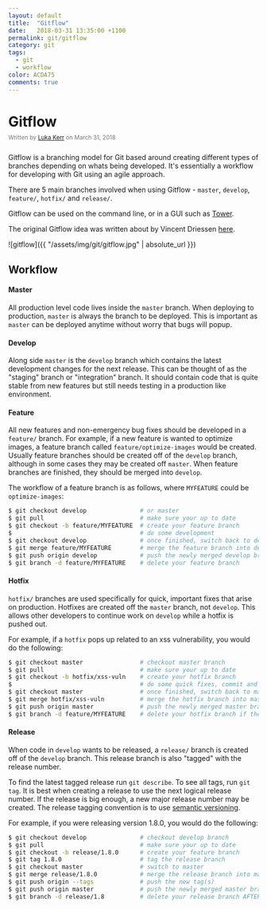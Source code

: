 ```yaml
---
layout: default
title:  "Gitflow"
date:   2018-03-31 13:35:00 +1100
permalink: git/gitflow
category: git
tags: 
  - git
  - workflow
color: ACDA75
comments: true
---
```


# Gitflow

<small style="color: #777; top: -10px; position: relative">
  Written by <a href="https://github.com/lukakerr">Luka Kerr</a> on March 31, 2018
</small>

Gitflow is a branching model for Git based around creating different types of branches depending on whats being developed. It's essentially a workflow for developing with Git using an agile approach.

There are 5 main branches involved when using Gitflow - `master`, `develop`, `feature/`, `hotfix/` and `release/`.

Gitflow can be used on the command line, or in a GUI such as [Tower](https://www.git-tower.com/).

The original Gitflow idea was written about by Vincent Driessen [here](http://nvie.com/posts/a-successful-git-branching-model/).

![gitflow]({{ "/assets/img/git/gitflow.jpg" | absolute_url }})

## Workflow

#### Master

All production level code lives inside the `master` branch. When deploying to production, `master` is always the branch to be deployed. This is important as `master` can be deployed anytime without worry that bugs will popup.

#### Develop

Along side `master` is the `develop` branch which contains the latest development changes for the next release. This can be thought of as the "staging" branch or "integration" branch. It should contain code that is quite stable from new features but still needs testing in a production like environment.

#### Feature

All new features and non-emergency bug fixes should be developed in a `feature/` branch. For example, if a new feature is wanted to optimize images, a feature branch called `feature/optimize-images` would be created. Usually feature branches should be created off of the `develop` branch, although in some cases they may be created off `master`. When feature branches are finished, they should be merged into `develop`.

The workflow of a feature branch is as follows, where `MYFEATURE` could be `optimize-images`:

```bash
$ git checkout develop               # or master
$ git pull                           # make sure your up to date
$ git checkout -b feature/MYFEATURE  # create your feature branch
$                                    # do some development
$ git checkout develop               # once finished, switch back to develop
$ git merge feature/MYFEATURE        # merge the feature branch into develop
$ git push origin develop            # push the newly merged develop branch
$ git branch -d feature/MYFEATURE    # delete your feature branch
```

#### Hotfix

`hotfix/` branches are used specifically for quick, important fixes that arise on production. Hotfixes are created off the `master` branch, not `develop`. This allows other developers to continue work on `develop` while a hotfix is pushed out.

For example, if a `hotfix` pops up related to an xss vulnerability, you would do the following:

```bash
$ git checkout master                # checkout master branch
$ git pull                           # make sure your up to date
$ git checkout -b hotfix/xss-vuln    # create your hotfix branch
$                                    # do some quick fixes, commit and test
$ git checkout master                # once finished, switch back to master
$ git merge hotfix/xss-vuln          # merge the hotfix branch into master
$ git push origin master             # push the newly merged master branch
$ git branch -d feature/MYFEATURE    # delete your hotfix branch if the issue has been resolved
```

#### Release

When code in `develop` wants to be released, a `release/` branch is created off of the `develop` branch. This release branch is also "tagged" with the release number.

To find the latest tagged release run `git describe`. To see all tags, run `git tag`. It is best when creating a release to use the next logical release number. If the release is big enough, a new major release number may be created. The release tagging convention is to use [semantic versioning](https://semver.org/).

For example, if you were releasing version 1.8.0, you would do the following:

```bash
$ git checkout develop               # checkout develop branch
$ git pull                           # make sure your up to date
$ git checkout -b release/1.8.0      # create your feature branch
$ git tag 1.8.0                      # tag the release branch
$ git checkout master                # switch to master
$ git merge release/1.8.0            # merge the release branch into master
$ git push origin --tags             # push the new tag(s)
$ git push origin master             # push the newly merged master branch 
$ git branch -d release/1.8          # delete your release branch AFTER master has been deployed, incase hotfixes need to be released in the same release version
```